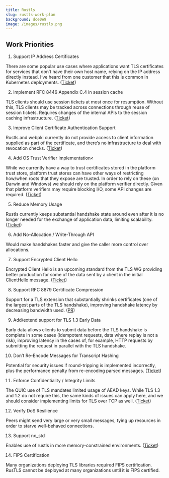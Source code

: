 ```yaml
---
title: Rustls
slug: rustls-work-plan
background: dce0e9
image: /images/rustls.png
---
```


<h2>Work Priorities</h2>

1. Support IP Address Certificates

There are some popular use cases where applications want TLS certificates for services that don’t have their own host name, relying on the IP address directly instead. I’ve heard from one customer that this is common in Kubernetes deployments. ([Ticket](https://github.com/briansmith/webpki/issues/54))

2. Implement RFC 8446 Appendix C.4 in session cache

TLS clients should use session tickets at most once for resumption. Without this, TLS clients may be tracked across connections through reuse of session tickets. Requires changes of the internal APIs to the session caching infrastructure. ([Ticket](https://github.com/rustls/rustls/issues/466))

3. Improve Client Certificate Authentication Support

Rustls and webpki currently do not provide access to client information supplied as part of the certificate, and there’s no infrastructure to deal with revocation checks. ([Ticket](https://github.com/rustls/rustls-ffi/issues/87))

4. Add OS Trust Verifier Implementation<

While we currently have a way to trust certificates stored in the platform trust store, platform trust stores can have other ways of restricting how/when roots that they expose are trusted. In order to rely on these (on Darwin and Windows) we should rely on the platform verifier directly. Given that platform verifiers may require blocking I/O, some API changes are required. ([Ticket](https://github.com/rustls/rustls-native-certs/issues/25))

5. Reduce Memory Usage

Rustls currently keeps substantial handshake state around even after it is no longer needed for the exchange of application data, limiting scalability. ([Ticket](https://github.com/rustls/rustls/issues/794))

6. Add No-Allocation / Write-Through API

Would make handshakes faster and give the caller more control over allocations.

7. Support Encrypted Client Hello

Encrypted Client Hello is an upcoming standard from the TLS WG providing better production for some of the data sent by a client in the initial ClientHello message. ([Ticket](https://github.com/rustls/rustls/issues/508))

8. Support RFC 8879 Certificate Compression

Support for a TLS extension that substantially shrinks certificates (one of the largest parts of the TLS handshake), improving handshake latency by decreasing bandwidth used. ([PR](https://github.com/rustls/rustls/pull/534))

9. Add/extend support for TLS 1.3 Early Data

Early data allows clients to submit data before the TLS handshake is complete in some cases (idempotent requests, data where replay is not a risk), improving latency in the cases of, for example, HTTP requests by submitting the request in parallel with the TLS handshake.

10. Don’t Re-Encode Messages for Transcript Hashing

Potential for security issues if round-tripping is implemented incorrectly, plus the performance penalty from re-encoding parsed messages. ([Ticket](https://github.com/rustls/rustls/issues/603))

11. Enforce Confidentiality / Integrity Limits

The QUIC use of TLS mandates limited usage of AEAD keys. While TLS 1.3 and 1.2 do not require this, the same kinds of issues can apply here, and we should consider implementing limits for TLS over TCP as well. ([Ticket](https://github.com/rustls/rustls/issues/755))

12. Verify DoS Resilience

Peers might send very large or very small messages, tying up resources in order to starve well-behaved connections.

13. Support no_std

Enables use of rustls in more memory-constrained environments. ([Ticket](https://github.com/rustls/rustls/issues/283))

14. FIPS Certification

Many organizations deploying TLS libraries required FIPS certification. RusTLS cannot be deployed at many organizations until it is FIPS certified.
